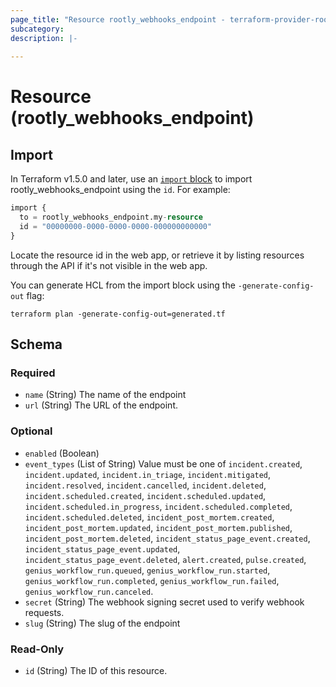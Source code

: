 ```yaml
---
page_title: "Resource rootly_webhooks_endpoint - terraform-provider-rootly"
subcategory:
description: |-
    
---
```


# Resource (rootly_webhooks_endpoint)





## Import

In Terraform v1.5.0 and later, use an [`import` block](https://developer.hashicorp.com/terraform/language/import) to import rootly_webhooks_endpoint using the `id`. For example:

```terraform
import {
  to = rootly_webhooks_endpoint.my-resource
  id = "00000000-0000-0000-0000-000000000000"
}
```

Locate the resource id in the web app, or retrieve it by listing resources through the API if it's not visible in the web app.

You can generate HCL from the import block using the `-generate-config-out` flag:

```console
terraform plan -generate-config-out=generated.tf
```

<!-- schema generated by tfplugindocs -->
## Schema

### Required

- `name` (String) The name of the endpoint
- `url` (String) The URL of the endpoint.

### Optional

- `enabled` (Boolean)
- `event_types` (List of String) Value must be one of `incident.created`, `incident.updated`, `incident.in_triage`, `incident.mitigated`, `incident.resolved`, `incident.cancelled`, `incident.deleted`, `incident.scheduled.created`, `incident.scheduled.updated`, `incident.scheduled.in_progress`, `incident.scheduled.completed`, `incident.scheduled.deleted`, `incident_post_mortem.created`, `incident_post_mortem.updated`, `incident_post_mortem.published`, `incident_post_mortem.deleted`, `incident_status_page_event.created`, `incident_status_page_event.updated`, `incident_status_page_event.deleted`, `alert.created`, `pulse.created`, `genius_workflow_run.queued`, `genius_workflow_run.started`, `genius_workflow_run.completed`, `genius_workflow_run.failed`, `genius_workflow_run.canceled`.
- `secret` (String) The webhook signing secret used to verify webhook requests.
- `slug` (String) The slug of the endpoint

### Read-Only

- `id` (String) The ID of this resource.
